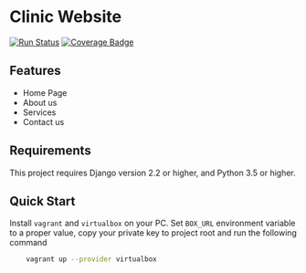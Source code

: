 # Clinic Website

[![Run Status](https://api.shippable.com/projects/5d2752732900de00064426ac/badge?branch=develop)]()
[![Coverage Badge](https://api.shippable.com/projects/5d2752732900de00064426ac/coverageBadge?branch=develop)]()

## Features

 - Home Page
 - About us
 - Services
 - Contact us

## Requirements

This project requires Django version 2.2 or higher, and Python 3.5 or higher.

## Quick Start

Install ``vagrant`` and ``virtualbox`` on your PC. Set ``BOX_URL`` environment
variable to a proper value, copy your private key to project root and
run the following command

```bash
    vagrant up --provider virtualbox
```